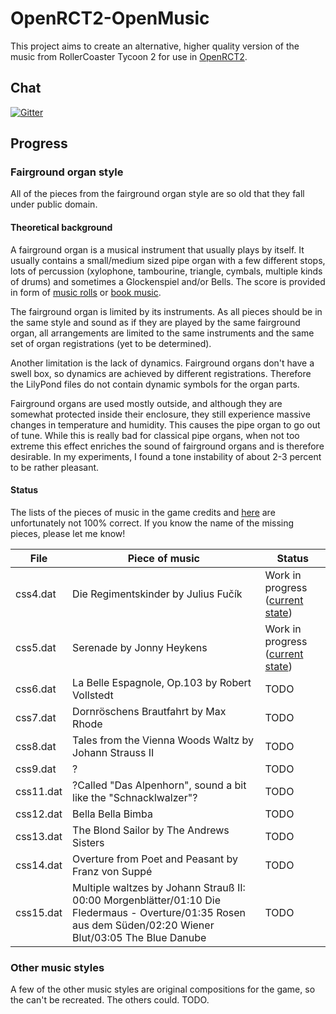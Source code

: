 # OpenRCT2-OpenMusic
This project aims to create an alternative, higher quality version of the music from RollerCoaster Tycoon 2 for use in [OpenRCT2](https://github.com/OpenRCT2/OpenRCT2).

## Chat
[![Gitter](https://img.shields.io/badge/gitter-Lobby-red.svg?style=flat-square)](https://gitter.im/OpenRCT2-OpenMusic/Lobby)

## Progress
### Fairground organ style
All of the pieces from the fairground organ style are so old that they fall under public domain.

#### Theoretical background
A fairground organ is a musical instrument that usually plays by itself. It usually contains a small/medium sized pipe organ with a few different stops, lots of percussion (xylophone, tambourine, triangle, cymbals, multiple kinds of drums) and sometimes a Glockenspiel and/or Bells.
The score is provided in form of [music rolls](https://en.wikipedia.org/wiki/Music_roll) or [book music](https://en.wikipedia.org/wiki/Book_music).

The fairground organ is limited by its instruments. As all pieces should be in the same style and sound as if they are played by the same fairground organ, all arrangements are limited to the same instruments and the same set of organ registrations (yet to be determined).

Another limitation is the lack of dynamics. Fairground organs don't have a swell box, so dynamics are achieved by different registrations. Therefore the LilyPond files do not contain dynamic symbols for the organ parts.

Fairground organs are used mostly outside, and although they are somewhat protected inside their enclosure, they still experience massive changes in temperature and humidity. This causes the pipe organ to go out of tune. While this is really bad for classical pipe organs, when not too extreme this effect enriches the sound of fairground organs and is therefore desirable. In my experiments, I found a tone instability of about 2-3 percent to be rather pleasant.

#### Status
The lists of the pieces of music in the game credits and [here](http://rct.wikia.com/wiki/Music) are unfortunately not 100% correct. If you know the name of the missing pieces, please let me know!

| File | Piece of music | Status |
| ---- | -------------- | ------ |
| css4.dat | Die Regimentskinder by Julius Fučík | Work in progress ([current state](https://cuervo.phoenix.uberspace.de/music/cotr5.ogg)) |
| css5.dat | Serenade by Jonny Heykens | Work in progress ([current state](https://cuervo.phoenix.uberspace.de/music/serenade1.ogg)) |
| css6.dat | La Belle Espagnole, Op.103 by Robert Vollstedt | TODO |
| css7.dat | Dornröschens Brautfahrt by Max Rhode | TODO |
| css8.dat | Tales from the Vienna Woods Waltz by Johann Strauss II | TODO |
| css9.dat | ? | TODO |
| css11.dat | ?Called "Das Alpenhorn", sound a bit like the "Schnacklwalzer"? | TODO |
| css12.dat | Bella Bella Bimba | TODO |
| css13.dat | The Blond Sailor by The Andrews Sisters | TODO |
| css14.dat | Overture from Poet and Peasant by Franz von Suppé | TODO |
| css15.dat | Multiple waltzes by Johann Strauß II: 00:00 Morgenblätter/01:10 Die Fledermaus - Overture/01:35 Rosen aus dem Süden/02:20 Wiener Blut/03:05 The Blue Danube | TODO |

### Other music styles
A few of the other music styles are original compositions for the game, so the can't be recreated. The others could. TODO.

